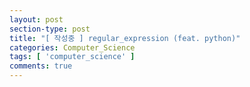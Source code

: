 ```yaml
---
layout: post
section-type: post
title: "[ 작성중 ] regular_expression (feat. python)"
categories: Computer_Science
tags: [ 'computer_science' ]
comments: true
---
```

